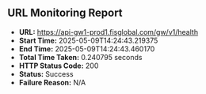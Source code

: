 ## URL Monitoring Report

- **URL:** https://api-gw1-prod1.fisglobal.com/gw/v1/health
- **Start Time:** 2025-05-09T14:24:43.219375
- **End Time:** 2025-05-09T14:24:43.460170
- **Total Time Taken:** 0.240795 seconds
- **HTTP Status Code:** 200
- **Status:** Success
- **Failure Reason:** N/A

